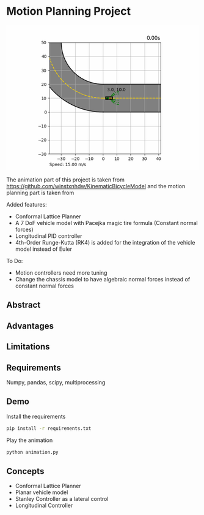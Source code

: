 # Motion Planning Project

<div align="center">
	<img src="resources/animation.gif" />
</div>


The animation part of this project is taken from https://github.com/winstxnhdw/KinematicBicycleModel 
and the motion planning part is taken from 


Added features:
- Conformal Lattice Planner
- A 7 DoF vehicle model with Pacejka magic tire formula (Constant normal forces)
- Longitudinal PID controller
- 4th-Order Runge-Kutta (RK4) is added for the integration of the vehicle model instead of Euler

To Do:
- Motion controllers need more tuning
- Change the chassis model to have algebraic normal forces instead of constant normal forces

## Abstract

## Advantages

## Limitations

## Requirements
Numpy, pandas, scipy, multiprocessing
## Demo

Install the requirements

```bash
pip install -r requirements.txt
```

Play the animation

```bash
python animation.py
```

## Concepts
- Conformal Lattice Planner
- Planar vehicle model
- Stanley Controller as a lateral control
- Longitudinal Controller
